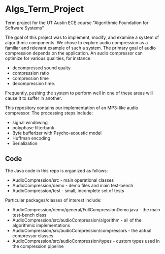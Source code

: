 # Algs_Term_Project
Term project for the UT Austin ECE course "Algorithmic Foundation for Software Systems"

The goal of this project was to implement, modify, and examine a system of algorithmic components. We chose to explore audio compression as a familiar and relevant example of such a system. The primary goal of audio compression depends on the application. An audio compressor can optimize for various qualities, for instance:
- decompressed sound qualty
- compression ratio
- compression time
- decompression time.

Frequently, pushing the system to perform well in one of these areas will cause it to suffer in another.

This repository contains our implementation of an MP3-like audio compressor. The processing steps include:
- signal windowing
- polyphase filterbank
- Byte bufferizer with Psycho-acoustic model
- Huffman encoding
- Serialization

## Code
The Java code in this repo is organized as follows:
- AudioCompression/src - main operational classes
- AudioCompression/demo - demo files and main test-bench
- AudioCompression/test - small, incomplete set of tests

Particular packages/classes of interest include:
- AudioCompression/demo/general/FullCompressionDemo.java - the main test-bench class
- AudioCompression/src/audioCompression/algorithm - all of the algorithmic implementations
- AudioCompression/src/audioCompression/compressors - the actual compressor classes
- AudioCompression/src/audioCompression/types - custom types used in the compression pipeline

